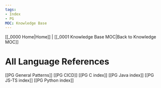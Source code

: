 ```yaml
---
tags:
- Index
- PG
MOC: Knowledge Base
---
```

[[_0000 Home|Home]] | [[_0001 Knowledge Base MOC|Back to Knowledge MOC]]
# All Language References
[[PG General Patterns]]
[[PG CICD]]
[[PG C index]]
[[PG Java index]]
[[PG JS-TS index]]
[[PG Python index]]